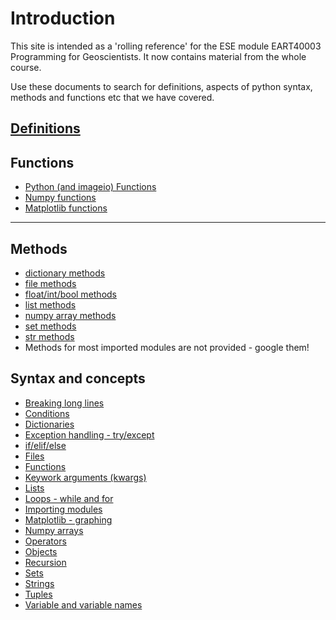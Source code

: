 Introduction
============

This site is intended as a 'rolling reference' for the ESE module EART40003 Programming for Geoscientists. It now contains material from the whole course.

Use these documents to search for definitions, aspects of python syntax, methods and functions etc that we have covered.

[Definitions](definitions.md)
-------------

Functions
---------
* [Python (and imageio) Functions](functions.md)
* [Numpy functions](numpy_functions.md)
* [Matplotlib functions](matplotlib_functions.md)

---------

Methods
-------
* [dictionary methods](dict_methods.md)
* [file methods](file_methods.md)
* [float/int/bool methods](float_methods.md)
* [list methods](list_methods.md)
* [numpy array methods](numpy_methods.md)
* [set methods](set_methods.md)
* [str methods](str_methods.md)
* Methods for most imported modules are not provided - google them!

Syntax and concepts
-------------------
* [Breaking long lines](breakinglines.md)
* [Conditions](conditions.md)
* [Dictionaries](dictionaries.md)
* [Exception handling - try/except](error.md)
* [if/elif/else](if.md)
* [Files](files.md)
* [Functions](userfunctions.md)
* [Keywork arguments (kwargs)](kwargs.md)
* [Lists](lists.md)
* [Loops - while and for](loops.md)
* [Importing modules](import.md)
* [Matplotlib - graphing](matplotlib.md)
* [Numpy arrays](numpy.md)
* [Operators](operators.md)
* [Objects](objects.md)
* [Recursion](recursion.md)
* [Sets](sets.md)
* [Strings](strings.md)
* [Tuples](tuples.md)
* [Variable and variable names](variables.md)

